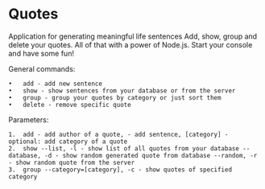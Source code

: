 # Quotes

Application for generating meaningful life sentences
Add, show, group and delete your quotes. All of that with a power of Node.js.
Start your console and have some fun!

General commands:
```
•	add - add new sentence
•	show - show sentences from your database or from the server
•	group - group your quotes by category or just sort them
•	delete - remove specific quote
```

Parameters:
```
1.	add - add author of a quote, - add sentence, [category] - optional: add category of a quote
2.	show --list, -l - show list of all quotes from your database --database, -d - show random generated quote from database --random, -r - show random quote from the server
3.	group --category=[category], -c - show quotes of specified category
```
